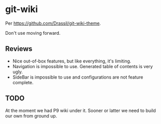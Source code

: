 # git-wiki

Per https://github.com/Drassil/git-wiki-theme.

Don't use moving forward.

## Reviews

* Nice out-of-box features, but like everything, it's limiting.
* Navigation is impossible to use. Generated table of contents is very ugly.
* SideBar is impossible to use and configurations are not feature complete.

## TODO

At the moment we had P9 wiki under it. Sooner or latter we need to build our own from ground up.
